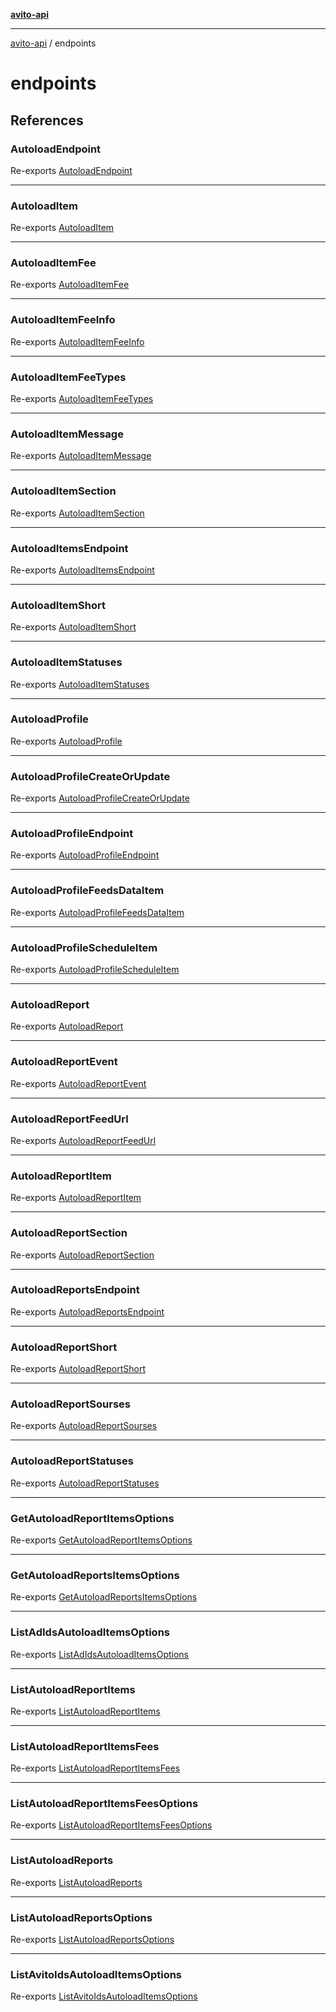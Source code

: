 [**avito-api**](../README.md)

***

[avito-api](../README.md) / endpoints

# endpoints

## References

### AutoloadEndpoint

Re-exports [AutoloadEndpoint](../index/classes/AutoloadEndpoint.md)

***

### AutoloadItem

Re-exports [AutoloadItem](../index/interfaces/AutoloadItem.md)

***

### AutoloadItemFee

Re-exports [AutoloadItemFee](../index/interfaces/AutoloadItemFee.md)

***

### AutoloadItemFeeInfo

Re-exports [AutoloadItemFeeInfo](../index/type-aliases/AutoloadItemFeeInfo.md)

***

### AutoloadItemFeeTypes

Re-exports [AutoloadItemFeeTypes](../index/type-aliases/AutoloadItemFeeTypes.md)

***

### AutoloadItemMessage

Re-exports [AutoloadItemMessage](../index/type-aliases/AutoloadItemMessage.md)

***

### AutoloadItemSection

Re-exports [AutoloadItemSection](../index/type-aliases/AutoloadItemSection.md)

***

### AutoloadItemsEndpoint

Re-exports [AutoloadItemsEndpoint](../index/classes/AutoloadItemsEndpoint.md)

***

### AutoloadItemShort

Re-exports [AutoloadItemShort](../index/interfaces/AutoloadItemShort.md)

***

### AutoloadItemStatuses

Re-exports [AutoloadItemStatuses](../index/type-aliases/AutoloadItemStatuses.md)

***

### AutoloadProfile

Re-exports [AutoloadProfile](../index/interfaces/AutoloadProfile.md)

***

### AutoloadProfileCreateOrUpdate

Re-exports [AutoloadProfileCreateOrUpdate](../index/interfaces/AutoloadProfileCreateOrUpdate.md)

***

### AutoloadProfileEndpoint

Re-exports [AutoloadProfileEndpoint](../index/classes/AutoloadProfileEndpoint.md)

***

### AutoloadProfileFeedsDataItem

Re-exports [AutoloadProfileFeedsDataItem](../index/type-aliases/AutoloadProfileFeedsDataItem.md)

***

### AutoloadProfileScheduleItem

Re-exports [AutoloadProfileScheduleItem](../index/type-aliases/AutoloadProfileScheduleItem.md)

***

### AutoloadReport

Re-exports [AutoloadReport](../index/interfaces/AutoloadReport.md)

***

### AutoloadReportEvent

Re-exports [AutoloadReportEvent](../index/type-aliases/AutoloadReportEvent.md)

***

### AutoloadReportFeedUrl

Re-exports [AutoloadReportFeedUrl](../index/type-aliases/AutoloadReportFeedUrl.md)

***

### AutoloadReportItem

Re-exports [AutoloadReportItem](../index/interfaces/AutoloadReportItem.md)

***

### AutoloadReportSection

Re-exports [AutoloadReportSection](../index/interfaces/AutoloadReportSection.md)

***

### AutoloadReportsEndpoint

Re-exports [AutoloadReportsEndpoint](../index/classes/AutoloadReportsEndpoint.md)

***

### AutoloadReportShort

Re-exports [AutoloadReportShort](../index/interfaces/AutoloadReportShort.md)

***

### AutoloadReportSourses

Re-exports [AutoloadReportSourses](../index/type-aliases/AutoloadReportSourses.md)

***

### AutoloadReportStatuses

Re-exports [AutoloadReportStatuses](../index/type-aliases/AutoloadReportStatuses.md)

***

### GetAutoloadReportItemsOptions

Re-exports [GetAutoloadReportItemsOptions](../index/type-aliases/GetAutoloadReportItemsOptions.md)

***

### GetAutoloadReportsItemsOptions

Re-exports [GetAutoloadReportsItemsOptions](../index/type-aliases/GetAutoloadReportsItemsOptions.md)

***

### ListAdIdsAutoloadItemsOptions

Re-exports [ListAdIdsAutoloadItemsOptions](../index/type-aliases/ListAdIdsAutoloadItemsOptions.md)

***

### ListAutoloadReportItems

Re-exports [ListAutoloadReportItems](../index/type-aliases/ListAutoloadReportItems.md)

***

### ListAutoloadReportItemsFees

Re-exports [ListAutoloadReportItemsFees](../index/type-aliases/ListAutoloadReportItemsFees.md)

***

### ListAutoloadReportItemsFeesOptions

Re-exports [ListAutoloadReportItemsFeesOptions](../index/type-aliases/ListAutoloadReportItemsFeesOptions.md)

***

### ListAutoloadReports

Re-exports [ListAutoloadReports](../index/type-aliases/ListAutoloadReports.md)

***

### ListAutoloadReportsOptions

Re-exports [ListAutoloadReportsOptions](../index/type-aliases/ListAutoloadReportsOptions.md)

***

### ListAvitoIdsAutoloadItemsOptions

Re-exports [ListAvitoIdsAutoloadItemsOptions](../index/type-aliases/ListAvitoIdsAutoloadItemsOptions.md)

